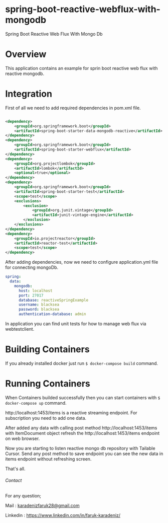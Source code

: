 # spring-boot-reactive-webflux-with-mongodb
Spring Boot Reactive Web Flux With Mongo Db

# Overview
This application contains an example for sprin boot reactive web flux with reactive mongodb.

# Integration

First of all we need to add required dependencies in pom.xml file.

```xml

<dependency>
    <groupId>org.springframework.boot</groupId>
    <artifactId>spring-boot-starter-data-mongodb-reactive</artifactId>
</dependency>
<dependency>
    <groupId>org.springframework.boot</groupId>
    <artifactId>spring-boot-starter-webflux</artifactId>
</dependency>
<dependency>
    <groupId>org.projectlombok</groupId>
    <artifactId>lombok</artifactId>
    <optional>true</optional>
</dependency>
<dependency>
    <groupId>org.springframework.boot</groupId>
    <artifactId>spring-boot-starter-test</artifactId>
    <scope>test</scope>
    <exclusions>
        <exclusion>
            <groupId>org.junit.vintage</groupId>
            <artifactId>junit-vintage-engine</artifactId>
        </exclusion>
    </exclusions>
</dependency>
<dependency>
    <groupId>io.projectreactor</groupId>
    <artifactId>reactor-test</artifactId>
    <scope>test</scope>
</dependency>
```

After adding dependencies, now we need to configure application.yml file for connecting mongoDb.

```yaml
spring:
  data:
    mongodb:
      host: localhost
      port: 27017
      database: reactiveSpringExample
      username: blacksea
      password: blacksea
      authentication-database: admin
```

In application you can find unit tests for how to manage web flux via webtestclient.

# Building Containers
If you already installed docker just run `$ docker-compose build` command.

# Running Containers

When Containers builded successfully then you can start containers with ``$ docker-compose up`` command.

http://localhost:1453/items is a reactive streaming endpoint. For subscription you need to add one data. 

After added any data with calling post method http://localhost:1453/items with ItemDocument object refresh the http://localhost:1453/items endpoint on web browser. 

Now you are starting to listen reactive mongo db repository with Tailable Cursor. Send any post method to save endpoint you can see the new data in items endpoint without refreshing screen.

That's all. 

###### Contact

For any question;

Mail : karadenizfaruk28@gmail.com

Linkedin : https://www.linkedin.com/in/faruk-karadeniz/

